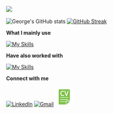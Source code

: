 <img src="https://www.codewars.com/users/georgezalokostas/badges/small?theme=light">

![George's GitHub stats](https://github-readme-stats.vercel.app/api?username=georgezalokostas&show_icons=true)
[![GitHub Streak](https://streak-stats.demolab.com?user=georgezalokostas)](https://git.io/streak-stats)

**What I mainly use**

[![My Skills](https://skillicons.dev/icons?i=cs,dotnet,docker,redis,rabbitmq,postman,vscode)](https://skillicons.dev)

**Have also worked with**

[![My Skills](https://skillicons.dev/icons?i=py,tensorflow,react,ts,js,firebase)](https://skillicons.dev)

**Connect with me**
<br/><br/>
<a href="https://www.linkedin.com/in/georgezalokostas/" target="_blank"><img alt="LinkedIn" width="45px" src="https://github.com/TheDudeThatCode/TheDudeThatCode/blob/master/Assets/Linkedin.svg"></a>
<a href="mailto:gzalos6@gmail.com" target="_blank"><img alt="Gmail" width="50px" src="https://github.com/TheDudeThatCode/TheDudeThatCode/blob/master/Assets/Gmail.svg"></a> 
<a href="https://drive.google.com/file/d/1draNV86bP69tbrVIlbghd9AO2SWLT5uR/view?usp=share_link" target="_blank"><img src="/CV.png" alt="Google Drive Logo" width="50px"></a>



